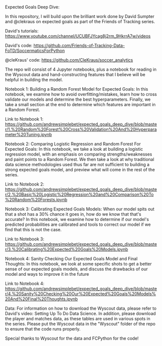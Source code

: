 Expected Goals Deep Dive:

In this repository, I will build upon the brilliant work done by David Sumpter and @clekraus on expected goals as part of the Friends of Tracking series. 

David's tutorials: https://www.youtube.com/channel/UCUBFJYcag8j2rm_9HkrrA7w/videos

David's code: https://github.com/Friends-of-Tracking-Data-FoTD/SoccermaticsForPython

@cleKraus' code: https://github.com/CleKraus/soccer_analytics

The repo will consist of 4 Jupyter notebooks, plus a notebook for reading in the Wyscout data and hand-constructing features that I believe will be helpful in building the model.

Notebook 1: Building a Random Forest Model for Expected Goals: In this notebook, we examine how to avoid overfitting/mistakes, learn how to cross validate our models and determine the best hyperparameters. Finally, we take a small section at the end to determine which features are important in a Random Forest. 

Link to Notebook 1: https://github.com/andrewsimplebet/expected_goals_deep_dive/blob/master/1.%20Random%20Forest%20Cross%20Validation%20And%20Hyperparameter%20Tuning.ipynb

Notebook 2: Comparing Logistic Regression and Random Forest For Expected Goals: In this notebook, we take a look at building a logistic regression model, with an emphasis on comparing strengths/weaknesses and paint points to a Random Forest. We then take a look at why traditional data science methodologies used thus far are not sufficient to building a strong expected goals model, and preview what will come in the rest of the series.

Link to Notebook 2: https://github.com/andrewsimplebet/expected_goals_deep_dive/blob/master/2.%20Basic%20Logistic%20Regression%20and%20Comparison%20To%20Random%20Forests.ipynb

Notebook 3: Calibrating Expected Goals Models: When our model spits out that a shot has a 30% chance it goes in, how do we know that that's accurate? In this notebook, we examine how to determine if our model's predicted probabilities are calibrated and tools to correct our model if we find that this is not the case.

Link to Notebook 3: https://github.com/andrewsimplebet/expected_goals_deep_dive/blob/master/3.%20Calibrating%20Expected%20Goals%20Models.ipynb

Notebook 4: Sanity Checking Our Expected Goals Model and Final Thoughts: In this notebook, we look at some specific shots to get a better sense of our expected goals models, and discuss the drawbacks of our model and ways to improve it in the future

Link to Notebook 4:
https://github.com/andrewsimplebet/expected_goals_deep_dive/blob/master/4.%20Sanity%20Checking%20Our%20Expected%20Goals%20Models%20And%20Final%20Thoughts.ipynb

Data: For information on how to download the Wyscout data, please refer to David's video: Setting Up To Do Data Science. In addition, please download the player and matches data, as these tables are used in various spots in the series. Please put the Wyscout data in the "Wyscout" folder of the repo to ensure that the code runs properly.

Special thanks to Wyscout for the data and FCPython for the code!
